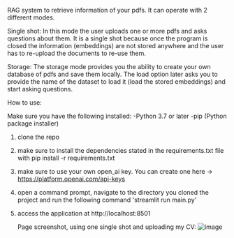 RAG system to retrieve information of your pdfs. 
It can operate with 2 different modes. 

Single shot: In this mode the user uploads one or more pdfs and asks questions about them.
It is a single shot because once the program is closed the information (embeddings) are not stored anywhere
and the user has to re-upload the documents to re-use them.

Storage: The storage mode provides you the ability to create your own database of pdfs and save them locally.
The load option later asks you to provide the name of the dataset to load it (load the stored embeddings) and start asking questions.

How to use:

Make sure you have the following installed:
-Python 3.7 or later
-pip (Python package installer)

1. clone the repo
2. make sure to install the dependencies stated in the requirements.txt file with pip install -r requirements.txt
4. make sure to use your own open_ai key. You can create one here -> https://platform.openai.com/api-keys
5. open a command prompt, navigate to the directory you cloned the project and run the following command 'streamlit run main.py'
6. access the application at http://localhost:8501


   Page screenshot, using one single shot and uploading my CV:
![image](https://github.com/ownedbyphysics/Chat-With-Your-PDFs/assets/48797734/0f3c850a-6364-4bb1-8445-7a1f7bedea46)

